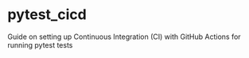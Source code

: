 # pytest_cicd
Guide on setting up Continuous Integration (CI) with GitHub Actions for running pytest tests
